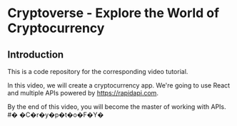 # Cryptoverse - Explore the World of Cryptocurrency


## Introduction
This is a code repository for the corresponding video tutorial. 

In this video, we will create a cryptocurrency app. We're going to use React and multiple APIs powered by https://rapidapi.com.

By the end of this video, you will become the master of working with APIs.
#� �C�r�y�p�t�o�F�Y�
